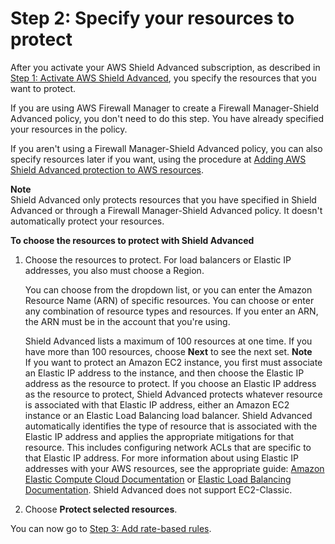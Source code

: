 # Step 2: Specify your resources to protect<a name="ddos-choose-resources"></a>

After you activate your AWS Shield Advanced subscription, as described in [Step 1: Activate AWS Shield Advanced](enable-ddos-prem.md), you specify the resources that you want to protect\. 

If you are using AWS Firewall Manager to create a Firewall Manager\-Shield Advanced policy, you don't need to do this step\. You have already specified your resources in the policy\.

If you aren't using a Firewall Manager\-Shield Advanced policy, you can also specify resources later if you want, using the procedure at [Adding AWS Shield Advanced protection to AWS resources](configure-new-protection.md)\. 

**Note**  
Shield Advanced only protects resources that you have specified in Shield Advanced or through a Firewall Manager\-Shield Advanced policy\. It doesn't automatically protect your resources\.<a name="ddos-choose-resources-procedure"></a>

**To choose the resources to protect with Shield Advanced**

1. Choose the resources to protect\. For load balancers or Elastic IP addresses, you also must choose a Region\. 

   You can choose from the dropdown list, or you can enter the Amazon Resource Name \(ARN\) of specific resources\. You can choose or enter any combination of resource types and resources\. If you enter an ARN, the ARN must be in the account that you're using\. 

   Shield Advanced lists a maximum of 100 resources at one time\. If you have more than 100 resources, choose **Next** to see the next set\.
**Note**  
If you want to protect an Amazon EC2 instance, you first must associate an Elastic IP address to the instance, and then choose the Elastic IP address as the resource to protect\.
If you choose an Elastic IP address as the resource to protect, Shield Advanced protects whatever resource is associated with that Elastic IP address, either an Amazon EC2 instance or an Elastic Load Balancing load balancer\. Shield Advanced automatically identifies the type of resource that is associated with the Elastic IP address and applies the appropriate mitigations for that resource\. This includes configuring network ACLs that are specific to that Elastic IP address\. For more information about using Elastic IP addresses with your AWS resources, see the appropriate guide: [Amazon Elastic Compute Cloud Documentation](https://aws.amazon.com/documentation/ec2/) or [Elastic Load Balancing Documentation](https://aws.amazon.com/documentation/elastic-load-balancing/)\.
Shield Advanced does not support EC2\-Classic\.

1. Choose **Protect selected resources**\.

You can now go to [Step 3: Add rate\-based rules](ddos-get-started-rate-based-rules.md)\.